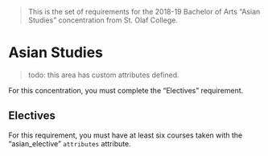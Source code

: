 > This is the set of requirements for the 2018-19 Bachelor of Arts “Asian Studies” concentration from St. Olaf College.

# Asian Studies
> todo: this area has custom attributes defined.

For this concentration, you must complete the “Electives” requirement.

## Electives
For this requirement, you must have at least six courses taken with the “asian_elective” `attributes` attribute.


